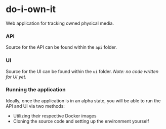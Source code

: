 # do-i-own-it

Web application for tracking owned physical media.

### API
Source for the API can be found within the `api` folder.

### UI
Source for the UI can be found within the `ui` folder. _Note: no code written for UI yet._

### Running the application
Ideally, once the application is in an alpha state, you will be able to run the API and UI via two methods:
- Utilizing their respective Docker images
- Cloning the source code and setting up the environment yourself
